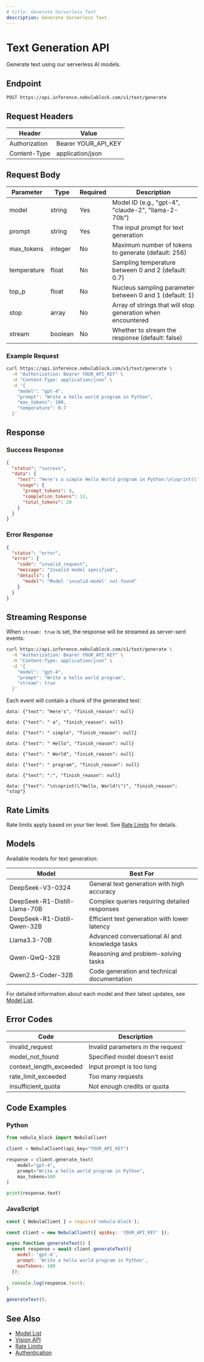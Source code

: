 ```yaml
---
# title: Generate Serverless Text 
description: Generate Serverless Text.
---
```


# Text Generation API

Generate text using our serverless AI models.

## Endpoint

```
POST https://api.inference.nebulablock.com/v1/text/generate
```

## Request Headers

| Header | Value |
|--------|-------|
| Authorization | Bearer YOUR_API_KEY |
| Content-Type | application/json |

## Request Body

| Parameter | Type | Required | Description |
|-----------|------|----------|-------------|
| model | string | Yes | Model ID (e.g., "gpt-4", "claude-2", "llama-2-70b") |
| prompt | string | Yes | The input prompt for text generation |
| max_tokens | integer | No | Maximum number of tokens to generate (default: 256) |
| temperature | float | No | Sampling temperature between 0 and 2 (default: 0.7) |
| top_p | float | No | Nucleus sampling parameter between 0 and 1 (default: 1) |
| stop | array | No | Array of strings that will stop generation when encountered |
| stream | boolean | No | Whether to stream the response (default: false) |

### Example Request

```bash
curl https://api.inference.nebulablock.com/v1/text/generate \
  -H "Authorization: Bearer YOUR_API_KEY" \
  -H "Content-Type: application/json" \
  -d '{
    "model": "gpt-4",
    "prompt": "Write a hello world program in Python",
    "max_tokens": 100,
    "temperature": 0.7
  }'
```

## Response

### Success Response

```json
{
  "status": "success",
  "data": {
    "text": "Here's a simple Hello World program in Python:\n\nprint(\"Hello, World!\")",
    "usage": {
      "prompt_tokens": 8,
      "completion_tokens": 12,
      "total_tokens": 20
    }
  }
}
```

### Error Response

```json
{
  "status": "error",
  "error": {
    "code": "invalid_request",
    "message": "Invalid model specified",
    "details": {
      "model": "Model 'invalid-model' not found"
    }
  }
}
```

## Streaming Response

When `stream: true` is set, the response will be streamed as server-sent events:

```bash
curl https://api.inference.nebulablock.com/v1/text/generate \
  -H "Authorization: Bearer YOUR_API_KEY" \
  -H "Content-Type: application/json" \
  -d '{
    "model": "gpt-4",
    "prompt": "Write a hello world program",
    "stream": true
  }'
```

Each event will contain a chunk of the generated text:

```
data: {"text": "Here's", "finish_reason": null}

data: {"text": " a", "finish_reason": null}

data: {"text": " simple", "finish_reason": null}

data: {"text": " Hello", "finish_reason": null}

data: {"text": " World", "finish_reason": null}

data: {"text": " program", "finish_reason": null}

data: {"text": ":", "finish_reason": null}

data: {"text": "\n\nprint(\"Hello, World!\")", "finish_reason": "stop"}
```

## Rate Limits

Rate limits apply based on your tier level. See [Rate Limits](../Overview.md#rate-limits) for details.

## Models

Available models for text generation:

| Model | Best For |
|-------|----------|
| DeepSeek-V3-0324 | General text generation with high accuracy |
| DeepSeek-R1-Distill-Llama-70B | Complex queries requiring detailed responses |
| DeepSeek-R1-Distill-Qwen-32B | Efficient text generation with lower latency |
| Llama3.3-70B | Advanced conversational AI and knowledge tasks |
| Qwen-QwQ-32B | Reasoning and problem-solving tasks |
| Qwen2.5-Coder-32B | Code generation and technical documentation |

For detailed information about each model and their latest updates, see [Model List](Model_List.md).

## Error Codes

| Code | Description |
|------|-------------|
| invalid_request | Invalid parameters in the request |
| model_not_found | Specified model doesn't exist |
| context_length_exceeded | Input prompt is too long |
| rate_limit_exceeded | Too many requests |
| insufficient_quota | Not enough credits or quota |

## Code Examples

### Python

```python
from nebula_block import NebulaClient

client = NebulaClient(api_key="YOUR_API_KEY")

response = client.generate_text(
    model="gpt-4",
    prompt="Write a hello world program in Python",
    max_tokens=100
)

print(response.text)
```

### JavaScript

```javascript
const { NebulaClient } = require('nebula-block');

const client = new NebulaClient({ apiKey: 'YOUR_API_KEY' });

async function generateText() {
  const response = await client.generateText({
    model: 'gpt-4',
    prompt: 'Write a hello world program in Python',
    maxTokens: 100
  });
  
  console.log(response.text);
}

generateText();
```

## See Also

- [Model List](Model_List.md)
- [Vision API](Vision.md)
- [Rate Limits](../Overview.md#rate-limits)
- [Authentication](../Authentication.md)

